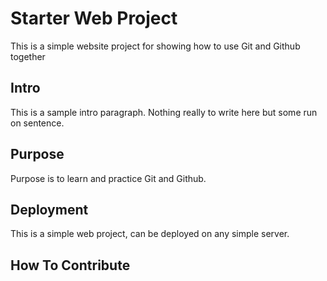 # Starter Web Project

This is a simple website project for showing how to use Git and Github together

## Intro

This is a sample intro paragraph. Nothing really to write here but some run on sentence.

## Purpose

Purpose is to learn and practice Git and Github.

## Deployment

This is a simple web project, can be deployed on any simple server.

## How To Contribute